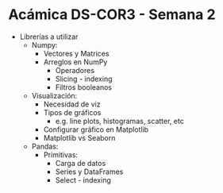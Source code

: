 Acámica DS-COR3 - Semana 2
==========================

- Librerías a utilizar
  - Numpy:
    - Vectores y Matrices
    - Arreglos en NumPy
      - Operadores
      - Slicing - indexing
      - Filtros booleanos
  - Visualización:
    - Necesidad de viz
    - Tipos de gráficos
      - e.g. line plots, histogramas, scatter, etc
    - Configurar gráfico en Matplotlib
    - Matplotlib vs Seaborn
  - Pandas:
    - Primitivas:
      - Carga de datos
      - Series y DataFrames
      - Select - indexing
                      